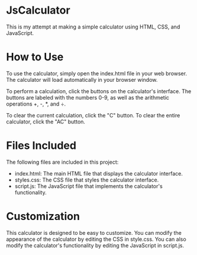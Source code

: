 # JsCalculator
This is my attempt at making a simple calculator using HTML, CSS, and JavaScript.

# How to Use
To use the calculator, simply open the index.html file in your web browser. The calculator will load automatically in your browser window.

To perform a calculation, click the buttons on the calculator's interface. The buttons are labeled with the numbers 0-9, as well as the arithmetic operations +, -, *, and ÷.

To clear the current calculation, click the "C" button. To clear the entire calculator, click the "AC" button.

# Files Included
The following files are included in this project:

- index.html: The main HTML file that displays the calculator interface.
- styles.css: The CSS file that styles the calculator interface.
- script.js: The JavaScript file that implements the calculator's functionality.

# Customization
This calculator is designed to be easy to customize. You can modify the appearance of the calculator by editing the CSS in style.css. You can also modify the calculator's functionality by editing the JavaScript in script.js.

